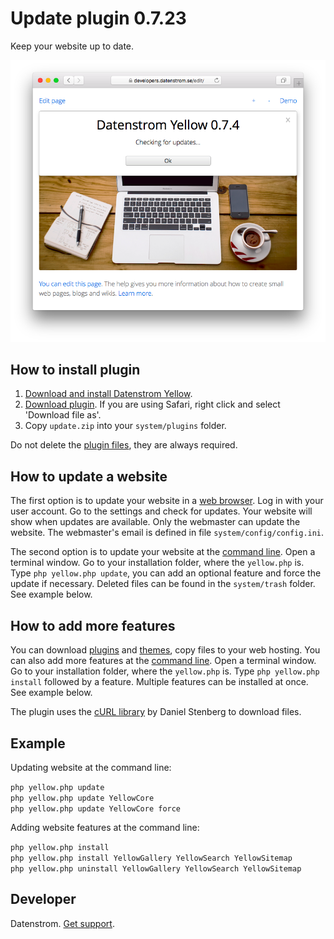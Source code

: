 Update plugin 0.7.23
===================
Keep your website up to date.

<p align="center"><img src="update-screenshot.png?raw=true" alt="Screenshot"></p>

## How to install plugin

1. [Download and install Datenstrom Yellow](https://github.com/datenstrom/yellow/).
2. [Download plugin](https://github.com/datenstrom/yellow-plugins/raw/master/zip/update.zip). If you are using Safari, right click and select 'Download file as'.
3. Copy `update.zip` into your `system/plugins` folder.

Do not delete the [plugin files](update.ini), they are always required.

## How to update a website

The first option is to update your website in a [web browser](https://github.com/datenstrom/yellow-plugins/tree/master/edit). Log in with your user account. Go to the settings and check for updates. Your website will show when updates are available. Only the webmaster can update the website. The webmaster's email is defined in file `system/config/config.ini`.

The second option is to update your website at the [command line](https://github.com/datenstrom/yellow-plugins/tree/master/command). Open a terminal window. Go to your installation folder, where the `yellow.php` is. Type `php yellow.php update`, you can add an optional feature and force the update if necessary. Deleted files can be found in the `system/trash` folder. See example below.

## How to add more features

You can download [plugins](https://developers.datenstrom.se/plugins/) and [themes](https://developers.datenstrom.se/themes/), copy files to your web hosting. You can also add more features at the [command line](https://github.com/datenstrom/yellow-plugins/tree/master/command). Open a terminal window. Go to your installation folder, where the `yellow.php` is. Type `php yellow.php install` followed by a feature. Multiple features can be installed at once. See example below.

The plugin uses the [cURL library](https://github.com/curl/curl) by Daniel Stenberg to download files.

## Example

Updating website at the command line:
 
`php yellow.php update`  
`php yellow.php update YellowCore`  
`php yellow.php update YellowCore force`  

Adding website features at the command line:

`php yellow.php install`  
`php yellow.php install YellowGallery YellowSearch YellowSitemap`  
`php yellow.php uninstall YellowGallery YellowSearch YellowSitemap `  

## Developer

Datenstrom. [Get support](https://developers.datenstrom.se/help/support).
